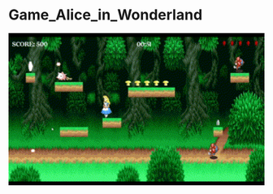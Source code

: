# Game_Alice_in_Wonderland

<p align="center">
 <img height=300px src="./images/readme/level_1.gif" alt="banner" />
</p>

